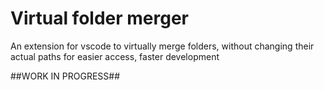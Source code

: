 # Virtual folder merger
An extension for vscode to virtually merge folders, without changing their actual paths for easier access, faster development

##WORK IN PROGRESS##

